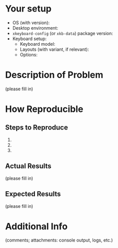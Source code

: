 <!--
Thank you for your interest!
Please fill the following template with care.
-->

# Your setup

- OS (with version): <!-- e.g. content of /etc/os-release -->
- Desktop environment:
- `xkeyboard-config` (or `xkb-data`) package version:
- Keyboard setup:
  - Keyboard model:
  - Layouts (with variant, if relevant):
  - Options:

# Description of Problem

(please fill in)

# How Reproducible

## Steps to Reproduce

1.
2.
3.

## Actual Results

(please fill in)

## Expected Results

(please fill in)

# Additional Info

(comments; attachments: console output, logs, etc.)
